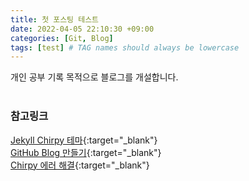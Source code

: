 ```yaml
---
title: 첫 포스팅 테스트
date: 2022-04-05 22:10:30 +09:00
categories: [Git, Blog]
tags: [test] # TAG names should always be lowercase
---
```


개인 공부 기록 목적으로 블로그를 개설합니다. <br><br>

### 참고링크

[Jekyll Chirpy 테마](https://github.com/cotes2020/jekyll-theme-chirpy){:target="\_blank"}  
[GitHub Blog 만들기](https://wlqmffl0102.github.io/posts/Making-Git-blogs-for-beginners-3/){:target="\_blank"}  
[Chirpy 에러 해결](https://blog.kimzinu.com/posts/jekyll-4/){:target="\_blank"}
